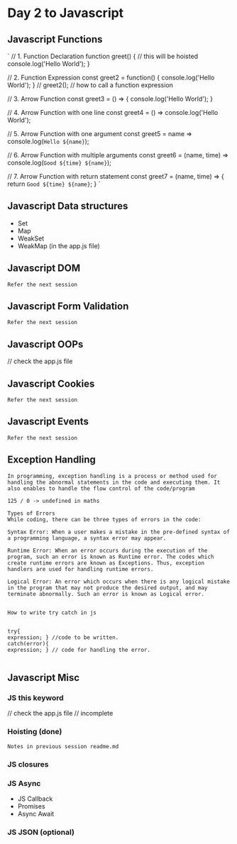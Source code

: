 # Day 2 to Javascript

## Javascript Functions
`
// 1. Function Declaration
function greet() { // this will be hoisted
    console.log('Hello World');
}

// 2. Function Expression
const greet2 = function() {
    console.log('Hello World');
}
// greet2(); // how to call a function expression

// 3. Arrow Function
const greet3 = () => {
    console.log('Hello World');
}

// 4. Arrow Function with one line
const greet4 = () => console.log('Hello World');

// 5. Arrow Function with one argument
const greet5 = name => console.log(`Hello ${name}`);

// 6. Arrow Function with multiple arguments
const greet6 = (name, time) => console.log(`Good ${time} ${name}`);

// 7. Arrow Function with return statement
const greet7 = (name, time) => {
    return `Good ${time} ${name}`;
}
`

## Javascript Data structures
- Set
- Map
- WeakSet
- WeakMap
(in the app.js file)


## Javascript DOM
```
Refer the next session
```


## Javascript Form Validation
```
Refer the next session
```


## Javascript OOPs
// check the app.js file 


## Javascript Cookies
```
Refer the next session
```


## Javascript Events
```
Refer the next session
```

## Exception Handling
```
In programming, exception handling is a process or method used for handling the abnormal statements in the code and executing them. It also enables to handle the flow control of the code/program

125 / 0 -> undefined in maths 

Types of Errors
While coding, there can be three types of errors in the code:

Syntax Error: When a user makes a mistake in the pre-defined syntax of a programming language, a syntax error may appear.

Runtime Error: When an error occurs during the execution of the program, such an error is known as Runtime error. The codes which 
create runtime errors are known as Exceptions. Thus, exception handlers are used for handling runtime errors.

Logical Error: An error which occurs when there is any logical mistake in the program that may not produce the desired output, and may terminate abnormally. Such an error is known as Logical error.


How to write try catch in js


try{  
expression; } //code to be written.  
catch(error){  
expression; } // code for handling the error.  


```


## Javascript Misc

### JS this keyword 
// check the app.js file 
// incomplete 

### Hoisting (done)
```
Notes in previous session readme.md
```

### JS closures


### JS Async
- JS Callback
- Promises
- Async Await

### JS JSON (optional)



